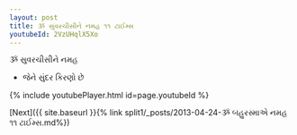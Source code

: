 ```yaml
---
layout: post
title: ૐ સુવરચીસીને નમહ ૧૧ ટાઈમ્સ
youtubeId: 2VzUHqlX5Xo
---
```

 
 
 ૐ સુવરચીસીને નમહ  
 
 -  જેને સુંદર કિરણો છે 
 
  
 
  
 
 
 
 
 
 


{% include youtubePlayer.html id=page.youtubeId %}
 
[Next]({{ site.baseurl }}{% link  split1/_posts/2013-04-24-ૐ બહુરસ્માએ નમહ ૧૧ ટાઈમ્સ.md%})
 
